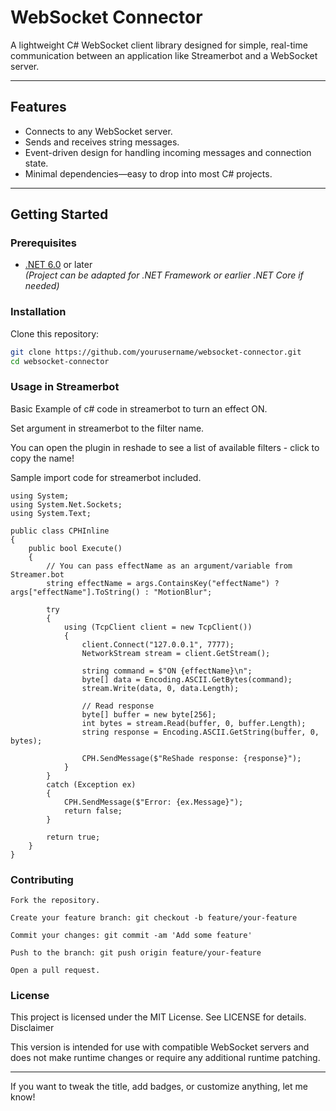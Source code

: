 # WebSocket Connector

A lightweight C# WebSocket client library designed for simple, real-time communication between an application like Streamerbot and a WebSocket server.

---

## Features

- Connects to any WebSocket server.
- Sends and receives string messages.
- Event-driven design for handling incoming messages and connection state.
- Minimal dependencies—easy to drop into most C# projects.

---

## Getting Started

### Prerequisites

- [.NET 6.0](https://dotnet.microsoft.com/en-us/download) or later  
  *(Project can be adapted for .NET Framework or earlier .NET Core if needed)*

### Installation

Clone this repository:

```bash
git clone https://github.com/yourusername/websocket-connector.git
cd websocket-connector
```

### Usage in Streamerbot

Basic Example of c# code in streamerbot to turn an effect ON.

Set argument in streamerbot to the filter name.

You can open the plugin in reshade to see a list of available filters - click to copy the name!

Sample import code for streamerbot included.

```
using System;
using System.Net.Sockets;
using System.Text;

public class CPHInline
{
    public bool Execute()
    {
        // You can pass effectName as an argument/variable from Streamer.bot
        string effectName = args.ContainsKey("effectName") ? args["effectName"].ToString() : "MotionBlur";

        try
        {
            using (TcpClient client = new TcpClient())
            {
                client.Connect("127.0.0.1", 7777);
                NetworkStream stream = client.GetStream();

                string command = $"ON {effectName}\n";
                byte[] data = Encoding.ASCII.GetBytes(command);
                stream.Write(data, 0, data.Length);

                // Read response
                byte[] buffer = new byte[256];
                int bytes = stream.Read(buffer, 0, buffer.Length);
                string response = Encoding.ASCII.GetString(buffer, 0, bytes);

                CPH.SendMessage($"ReShade response: {response}");
            }
        }
        catch (Exception ex)
        {
            CPH.SendMessage($"Error: {ex.Message}");
            return false;
        }

        return true;
    }
}

```

### Contributing

    Fork the repository.

    Create your feature branch: git checkout -b feature/your-feature

    Commit your changes: git commit -am 'Add some feature'

    Push to the branch: git push origin feature/your-feature

    Open a pull request.

### License

This project is licensed under the MIT License. See LICENSE for details.
Disclaimer

This version is intended for use with compatible WebSocket servers and does not make runtime changes or require any additional runtime patching.


---

If you want to tweak the title, add badges, or customize anything, let me know!
